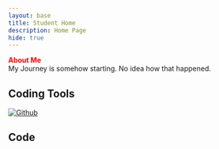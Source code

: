 ```yaml
---
layout: base
title: Student Home 
description: Home Page
hide: true
---
```

<div font-family: courier new;>
<head>
  <div style=" color:red; 40px; font-weight: bold;>
    <a href="index2.md"></a>
    About Me
  </div>
</head>
My Journey is somehow starting. No idea how that happened.

## Coding Tools

  <a href="https://github.com/KKATZENN/No-Ideas-Blog">
        <img src="Logo_of_Github (1).jpg" width:50; height:50; alt="Github"> 
  </a>

## Code
</div>


